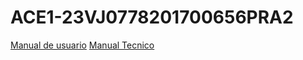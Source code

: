 # ACE1-23VJ0778201700656PRA2

[Manual de usuario](ManualUsuario.md)
[Manual Tecnico](ManualTecnico.md)
